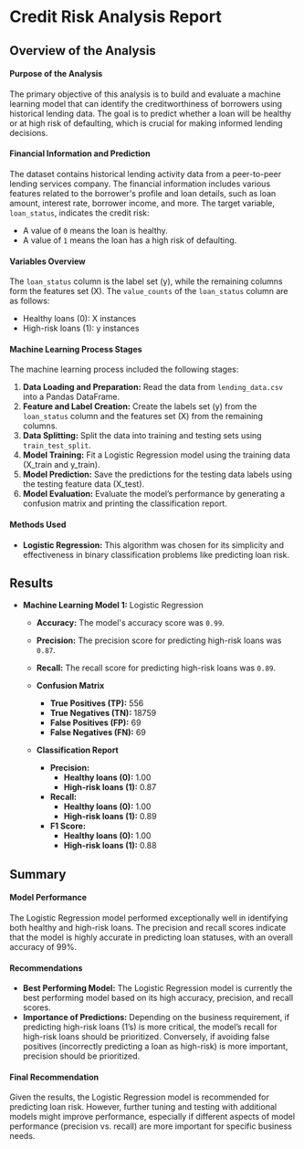 # Credit Risk Analysis Report

## Overview of the Analysis

#### Purpose of the Analysis

The primary objective of this analysis is to build and evaluate a machine learning model that can identify the creditworthiness of borrowers using historical lending data. The goal is to predict whether a loan will be healthy or at high risk of defaulting, which is crucial for making informed lending decisions.

#### Financial Information and Prediction

The dataset contains historical lending activity data from a peer-to-peer lending services company. The financial information includes various features related to the borrower's profile and loan details, such as loan amount, interest rate, borrower income, and more. The target variable, `loan_status`, indicates the credit risk:

- A value of `0` means the loan is healthy.
- A value of `1` means the loan has a high risk of defaulting.

#### Variables Overview

The `loan_status` column is the label set (y), while the remaining columns form the features set (X). The `value_counts` of the `loan_status` column are as follows:

- Healthy loans (0): X instances
- High-risk loans (1): y instances

#### Machine Learning Process Stages

The machine learning process included the following stages:

1. <strong>Data Loading and Preparation:</strong> Read the data from `lending_data.csv` into a Pandas DataFrame.
2. <strong>Feature and Label Creation:</strong> Create the labels set (y) from the `loan_status` column and the features set (X) from the remaining columns.
3. <strong>Data Splitting:</strong> Split the data into training and testing sets using `train_test_split`.
4. <strong>Model Training:</strong> Fit a Logistic Regression model using the training data (X_train and y_train).
5. <strong>Model Prediction:</strong> Save the predictions for the testing data labels using the testing feature data (X_test).
6. <strong>Model Evaluation:</strong> Evaluate the model’s performance by generating a confusion matrix and printing the classification report.

#### Methods Used

- <strong>Logistic Regression:</strong> This algorithm was chosen for its simplicity and effectiveness in binary classification problems like predicting loan risk.

## Results

- <strong>Machine Learning Model 1:</strong> Logistic Regression

  - <strong>Accuracy:</strong> The model's accuracy score was `0.99`.
  - <strong>Precision:</strong> The precision score for predicting high-risk loans was `0.87`.
  - <strong>Recall:</strong> The recall score for predicting high-risk loans was `0.89`.

  - <strong>Confusion Matrix</strong>

    - <strong>True Positives (TP):</strong> 556
    - <strong>True Negatives (TN):</strong> 18759
    - <strong>False Positives (FP):</strong> 69
    - <strong>False Negatives (FN):</strong> 69

  - <strong>Classification Report</strong>

    - <strong>Precision:</strong>
      - <strong>Healthy loans (0):</strong> 1.00
      - <strong>High-risk loans (1):</strong> 0.87
    - <strong>Recall:</strong>
      - <strong>Healthy loans (0):</strong> 1.00
      - <strong>High-risk loans (1):</strong> 0.89
    - <strong>F1 Score:</strong>
      - <strong>Healthy loans (0):</strong> 1.00
      - <strong>High-risk loans (1):</strong> 0.88

## Summary

#### Model Performance

The Logistic Regression model performed exceptionally well in identifying both healthy and high-risk loans. The precision and recall scores indicate that the model is highly accurate in predicting loan statuses, with an overall accuracy of 99%.

#### Recommendations

- <strong>Best Performing Model:</strong> The Logistic Regression model is currently the best performing model based on its high accuracy, precision, and recall scores.
- <strong>Importance of Predictions:</strong> Depending on the business requirement, if predicting high-risk loans (1’s) is more critical, the model’s recall for high-risk loans should be prioritized. Conversely, if avoiding false positives (incorrectly predicting a loan as high-risk) is more important, precision should be prioritized.

#### Final Recommendation

Given the results, the Logistic Regression model is recommended for predicting loan risk. However, further tuning and testing with additional models might improve performance, especially if different aspects of model performance (precision vs. recall) are more important for specific business needs.
